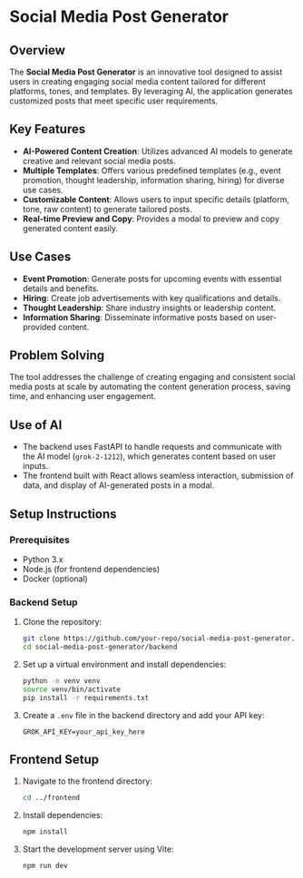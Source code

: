 # Social Media Post Generator

## Overview

The **Social Media Post Generator** is an innovative tool designed to assist users in creating engaging social media content tailored for different platforms, tones, and templates. By leveraging AI, the application generates customized posts that meet specific user requirements.

## Key Features

- **AI-Powered Content Creation**: Utilizes advanced AI models to generate creative and relevant social media posts.
- **Multiple Templates**: Offers various predefined templates (e.g., event promotion, thought leadership, information sharing, hiring) for diverse use cases.
- **Customizable Content**: Allows users to input specific details (platform, tone, raw content) to generate tailored posts.
- **Real-time Preview and Copy**: Provides a modal to preview and copy generated content easily.

## Use Cases

- **Event Promotion**: Generate posts for upcoming events with essential details and benefits.
- **Hiring**: Create job advertisements with key qualifications and details.
- **Thought Leadership**: Share industry insights or leadership content.
- **Information Sharing**: Disseminate informative posts based on user-provided content.

## Problem Solving

The tool addresses the challenge of creating engaging and consistent social media posts at scale by automating the content generation process, saving time, and enhancing user engagement.

## Use of AI

- The backend uses FastAPI to handle requests and communicate with the AI model (`grok-2-1212`), which generates content based on user inputs.
- The frontend built with React allows seamless interaction, submission of data, and display of AI-generated posts in a modal.

## Setup Instructions

### Prerequisites

- Python 3.x
- Node.js (for frontend dependencies)
- Docker (optional)

### Backend Setup

1. Clone the repository:

   ```bash
   git clone https://github.com/your-repo/social-media-post-generator.git
   cd social-media-post-generator/backend

2. Set up a virtual environment and install dependencies:

   ```bash
   python -m venv venv
   source venv/bin/activate
   pip install -r requirements.txt

3. Create a `.env` file in the backend directory and add your API key:

   ```plaintext
   GROK_API_KEY=your_api_key_here
## Frontend Setup

1. Navigate to the frontend directory:

   ```bash
   cd ../frontend

2. Install dependencies:
   ```bash
   npm install

3. Start the development server using Vite:

   ```bash
   npm run dev
